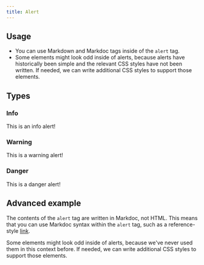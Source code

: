 ```yaml
---
title: Alert
---
```

<div id="markdoc-content"><article>
  <h2 id="usage">Usage</h2>
  <ul>
    <li>
      You can use Markdown and Markdoc tags inside of the
      <code>alert</code> tag.
    </li>
    <li>
      Some elements might look odd inside of alerts, because alerts have
      historically been simple and the relevant CSS styles have not been
      written. If needed, we can write additional CSS styles to support those
      elements.
    </li>
  </ul>
  <h2 id="types">Types</h2>
  <h3 id="info">Info</h3>
  <div class="alert alert-info"><p>This is an info alert!</p></div>
  <h3 id="warning">Warning</h3>
  <div class="alert alert-warning"><p>This is a warning alert!</p></div>
  <h3 id="danger">Danger</h3>
  <div class="alert alert-danger"><p>This is a danger alert!</p></div>
  <h2 id="advanced-example">Advanced example</h2>
  <div class="alert alert-info">
    <p>
      The contents of the <code>alert</code> tag are written in Markdoc, not
      HTML. This means that you can use Markdoc syntax within the
      <code>alert</code> tag, such as a reference-style
      <a href="https://www.datadoghq.com">link</a>.
    </p>
    <p>
      Some elements might look odd inside of alerts, because we've never used
      them in this context before. If needed, we can write additional CSS styles
      to support those elements.
    </p>
  </div>
</article>
</div>